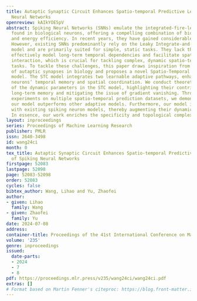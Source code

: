 ```yaml
---
title: Autaptic Synaptic Circuit Enhances Spatio-temporal Predictive Learning of Spiking
  Neural Networks
openreview: kAIkYOE5pV
abstract: Spiking Neural Networks (SNNs) emulate the integrated-fire-leak mechanism
  found in biological neurons, offering a compelling combination of biological realism
  and energy efficiency. In recent years, they have gained considerable research interest.
  However, existing SNNs predominantly rely on the Leaky Integrate-and-Fire (LIF)
  model and are primarily suited for simple, static tasks. They lack the ability to
  effectively model long-term temporal dependencies and facilitate spatial information
  interaction, which is crucial for tackling complex, dynamic spatio-temporal prediction
  tasks. To tackle these challenges, this paper draws inspiration from the concept
  of autaptic synapses in biology and proposes a novel Spatio-Temporal Circuit (STC)
  model. The STC model integrates two learnable adaptive pathways, enhancing the spiking
  neurons’ temporal memory and spatial coordination. We conduct theoretical analysis
  of the dynamic parameters in the STC model, highlighting their contribution in establishing
  long-term memory and mitigating the issue of gradient vanishing. Through extensive
  experiments on multiple spatio-temporal prediction datasets, we demonstrate that
  our model outperforms other adaptive models. Furthermore, our model is compatible
  with existing spiking neuron models, thereby augmenting their dynamic representations.
  In essence, our work enriches the specificity and topological complexity of SNNs.
layout: inproceedings
series: Proceedings of Machine Learning Research
publisher: PMLR
issn: 2640-3498
id: wang24ci
month: 0
tex_title: Autaptic Synaptic Circuit Enhances Spatio-temporal Predictive Learning
  of Spiking Neural Networks
firstpage: 52083
lastpage: 52098
page: 52083-52098
order: 52083
cycles: false
bibtex_author: Wang, Lihao and Yu, Zhaofei
author:
- given: Lihao
  family: Wang
- given: Zhaofei
  family: Yu
date: 2024-07-08
address:
container-title: Proceedings of the 41st International Conference on Machine Learning
volume: '235'
genre: inproceedings
issued:
  date-parts:
  - 2024
  - 7
  - 8
pdf: https://proceedings.mlr.press/v235/wang24ci/wang24ci.pdf
extras: []
# Format based on Martin Fenner's citeproc: https://blog.front-matter.io/posts/citeproc-yaml-for-bibliographies/
---
```

